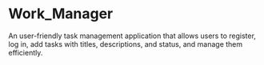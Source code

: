 # Work_Manager
An user-friendly task management application that allows users to register, log in, add tasks with titles, descriptions, and status, and manage them efficiently.  
